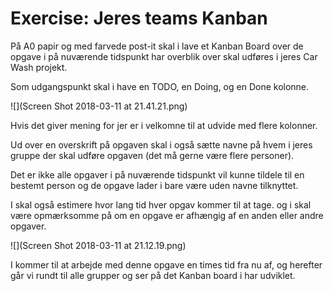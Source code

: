 # Exercise: Jeres teams Kanban

På A0 papir og med farvede post-it skal i lave et Kanban Board over de opgave i på nuværende tidspunkt har overblik over skal udføres i jeres Car Wash projekt.

Som udgangspunkt skal i have en TODO, en Doing, og en Done kolonne.

![](Screen Shot 2018-03-11 at 21.41.21.png)

Hvis det giver mening for jer er i velkomne til at udvide med flere kolonner.  

Ud over en overskrift på opgaven skal i også sætte navne på hvem i jeres gruppe der skal udføre opgaven (det må gerne være flere personer).

Det er ikke alle opgaver i på nuværende tidspunkt vil kunne tildele til en bestemt person og de opgave lader i bare være uden navne tilknyttet.


I skal også estimere hvor lang tid hver opgav kommer til at tage. og i skal være opmærksomme på om en opgave er afhængig af en anden eller andre opgaver.

![](Screen Shot 2018-03-11 at 21.12.19.png)

I kommer til at arbejde med denne opgave en times tid fra nu af, og herefter går vi rundt til alle grupper og ser på det Kanban board i har udviklet.

